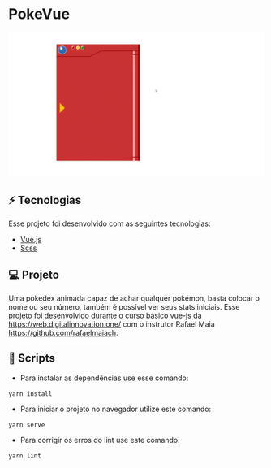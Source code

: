 # PokeVue

  <center ><img src="./github/pokedex-demonstration.gif" alt="pokedex gif" width="620px"/> </center>



## ⚡ Tecnologias

  Esse projeto foi desenvolvido com as seguintes tecnologias:

  - [Vue.js](https://vuejs.org/)
  - [Scss](https://sass-lang.com/documentation)

## 💻 Projeto
  Uma pokedex animada capaz de achar qualquer pokémon, basta colocar o nome ou seu número,
  também é possível ver seus stats iniciais. 
  Esse projeto foi desenvolvido durante o curso básico vue-js da https://web.digitalinnovation.one/ com o instrutor Rafael Maia https://github.com/rafaelmaiach.

## 📁 Scripts

- Para instalar as dependências use esse comando:
```
yarn install
```

- Para iniciar o projeto no navegador utilize este comando:
```
yarn serve
```

- Para corrigir os erros do lint use este comando:
```
yarn lint
```

